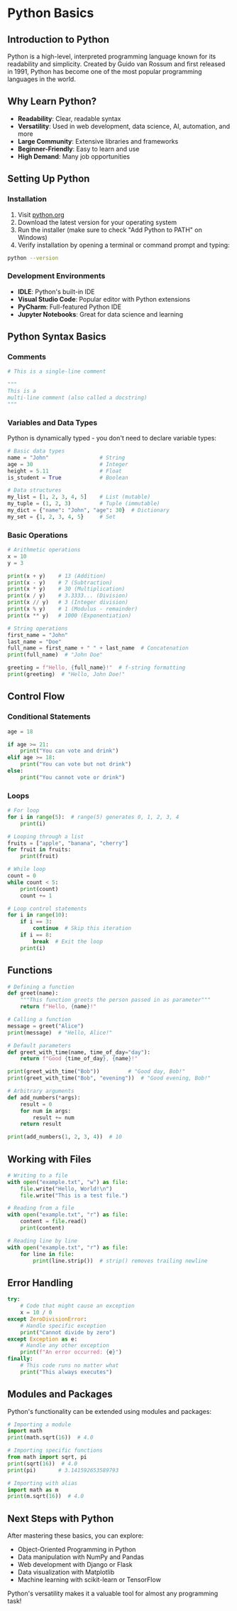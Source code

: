 # Python Basics

## Introduction to Python

Python is a high-level, interpreted programming language known for its readability and simplicity. Created by Guido van Rossum and first released in 1991, Python has become one of the most popular programming languages in the world.

## Why Learn Python?

- **Readability**: Clear, readable syntax
- **Versatility**: Used in web development, data science, AI, automation, and more
- **Large Community**: Extensive libraries and frameworks
- **Beginner-Friendly**: Easy to learn and use
- **High Demand**: Many job opportunities

## Setting Up Python

### Installation

1. Visit [python.org](https://www.python.org/downloads/)
2. Download the latest version for your operating system
3. Run the installer (make sure to check "Add Python to PATH" on Windows)
4. Verify installation by opening a terminal or command prompt and typing:

```bash
python --version
```

### Development Environments

- **IDLE**: Python's built-in IDE
- **Visual Studio Code**: Popular editor with Python extensions
- **PyCharm**: Full-featured Python IDE
- **Jupyter Notebooks**: Great for data science and learning

## Python Syntax Basics

### Comments

```python
# This is a single-line comment

"""
This is a 
multi-line comment (also called a docstring)
"""
```

### Variables and Data Types

Python is dynamically typed - you don't need to declare variable types:

```python
# Basic data types
name = "John"                # String
age = 30                     # Integer
height = 5.11                # Float
is_student = True            # Boolean

# Data structures
my_list = [1, 2, 3, 4, 5]    # List (mutable)
my_tuple = (1, 2, 3)         # Tuple (immutable)
my_dict = {"name": "John", "age": 30}  # Dictionary
my_set = {1, 2, 3, 4, 5}     # Set
```

### Basic Operations

```python
# Arithmetic operations
x = 10
y = 3

print(x + y)    # 13 (Addition)
print(x - y)    # 7 (Subtraction)
print(x * y)    # 30 (Multiplication)
print(x / y)    # 3.3333... (Division)
print(x // y)   # 3 (Integer division)
print(x % y)    # 1 (Modulus - remainder)
print(x ** y)   # 1000 (Exponentiation)

# String operations
first_name = "John"
last_name = "Doe"
full_name = first_name + " " + last_name  # Concatenation
print(full_name)  # "John Doe"

greeting = f"Hello, {full_name}!"  # f-string formatting
print(greeting)  # "Hello, John Doe!"
```

## Control Flow

### Conditional Statements

```python
age = 18

if age >= 21:
    print("You can vote and drink")
elif age >= 18:
    print("You can vote but not drink")
else:
    print("You cannot vote or drink")
```

### Loops

```python
# For loop
for i in range(5):  # range(5) generates 0, 1, 2, 3, 4
    print(i)

# Looping through a list
fruits = ["apple", "banana", "cherry"]
for fruit in fruits:
    print(fruit)

# While loop
count = 0
while count < 5:
    print(count)
    count += 1

# Loop control statements
for i in range(10):
    if i == 3:
        continue  # Skip this iteration
    if i == 8:
        break  # Exit the loop
    print(i)
```

## Functions

```python
# Defining a function
def greet(name):
    """This function greets the person passed in as parameter"""
    return f"Hello, {name}!"

# Calling a function
message = greet("Alice")
print(message)  # "Hello, Alice!"

# Default parameters
def greet_with_time(name, time_of_day="day"):
    return f"Good {time_of_day}, {name}!"

print(greet_with_time("Bob"))         # "Good day, Bob!"
print(greet_with_time("Bob", "evening"))  # "Good evening, Bob!"

# Arbitrary arguments
def add_numbers(*args):
    result = 0
    for num in args:
        result += num
    return result

print(add_numbers(1, 2, 3, 4))  # 10
```

## Working with Files

```python
# Writing to a file
with open("example.txt", "w") as file:
    file.write("Hello, World!\n")
    file.write("This is a test file.")

# Reading from a file
with open("example.txt", "r") as file:
    content = file.read()
    print(content)

# Reading line by line
with open("example.txt", "r") as file:
    for line in file:
        print(line.strip())  # strip() removes trailing newline
```

## Error Handling

```python
try:
    # Code that might cause an exception
    x = 10 / 0
except ZeroDivisionError:
    # Handle specific exception
    print("Cannot divide by zero")
except Exception as e:
    # Handle any other exception
    print(f"An error occurred: {e}")
finally:
    # This code runs no matter what
    print("This always executes")
```

## Modules and Packages

Python's functionality can be extended using modules and packages:

```python
# Importing a module
import math
print(math.sqrt(16))  # 4.0

# Importing specific functions
from math import sqrt, pi
print(sqrt(16))  # 4.0
print(pi)       # 3.141592653589793

# Importing with alias
import math as m
print(m.sqrt(16))  # 4.0
```

## Next Steps with Python

After mastering these basics, you can explore:

- Object-Oriented Programming in Python
- Data manipulation with NumPy and Pandas
- Web development with Django or Flask
- Data visualization with Matplotlib
- Machine learning with scikit-learn or TensorFlow

Python's versatility makes it a valuable tool for almost any programming task!
